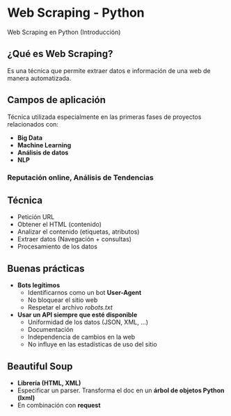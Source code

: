 # Web Scraping - Python
Web Scraping en Python (Introducción)

## ¿Qué es Web Scraping?
Es una técnica que permite extraer datos e información de una web de manera automatizada.

## Campos de aplicación
Técnica utilizada especialmente en las primeras fases de proyectos relacionados con:
- **Big Data**
- **Machine Learning**
- **Análisis de datos**
- **NLP**

### Reputación online, Análisis de Tendencias

## Técnica
- Petición URL
- Obtener el HTML (contenido)
- Analizar el contenido (etiquetas, atributos)
- Extraer datos (Navegación + consultas)
- Procesamiento de los datos

## Buenas prácticas
- **Bots legítimos**
  - Identificarnos como un bot **User-Agent**
  - No bloquear el sitio web
  - Respetar el archivo *robots.txt*
 - **Usar un API siempre que esté disponible**
    - Uniformidad de los datos (JSON, XML, ...)
    - Documentación
    - Independencia de cambios en la web
    - No influye en las estadísticas de uso del sitio


## Beautiful Soup
- **Librería (HTML, XML)**
- Especificar un  parser. Transforma el doc en un **árbol de objetos Python (lxml)**
- En combinación con **request**
